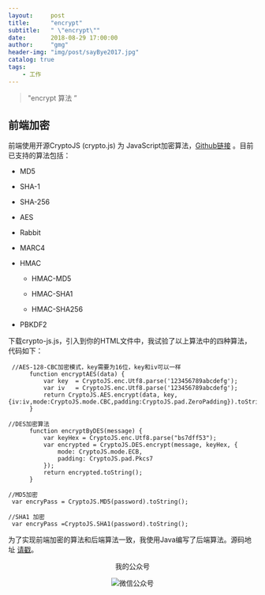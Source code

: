 ```yaml
---
layout:     post
title:      "encrypt"
subtitle:   " \"encrypt\""
date:       2018-08-29 17:00:00
author:     "gmg"
header-img: "img/post/sayBye2017.jpg"
catalog: true
tags:
    - 工作
---
```


> "encrypt 算法 ”

## 前端加密
前端使用开源CryptoJS (crypto.js) 为 JavaScript加密算法，[Github链接](https://github.com/brix/crypto-js)  。目前已支持的算法包括：
- MD5

- SHA-1

- SHA-256

- AES

- Rabbit

- MARC4

- HMAC

  - HMAC-MD5

  - HMAC-SHA1

  - HMAC-SHA256
- PBKDF2  

下载crypto-js.js，引入到你的HTML文件中，我试验了以上算法中的四种算法，代码如下：
```
 //AES-128-CBC加密模式，key需要为16位，key和iv可以一样
      function encryptAES(data) {
          var key  = CryptoJS.enc.Utf8.parse('123456789abcdefg');
          var iv   = CryptoJS.enc.Utf8.parse('123456789abcdefg');
          return CryptoJS.AES.encrypt(data, key, {iv:iv,mode:CryptoJS.mode.CBC,padding:CryptoJS.pad.ZeroPadding}).toString();
      }
      
//DES加密算法
      function encryptByDES(message) {
          var keyHex = CryptoJS.enc.Utf8.parse("bs7dff53");
          var encrypted = CryptoJS.DES.encrypt(message, keyHex, {
              mode: CryptoJS.mode.ECB,
              padding: CryptoJS.pad.Pkcs7
          });
          return encrypted.toString();
      }

//MD5加密
 var encryPass = CryptoJS.MD5(password).toString();

//SHA1 加密
 var encryPass =CryptoJS.SHA1(password).toString();     
```

为了实现前端加密的算法和后端算法一致，我使用Java编写了后端算法。源码地址
[请戳](https://github.com/gmg0829/AlgorithmLearningExample/blob/master/src/com/gmg/encrypt/EncryptionUtils.java)。

<p align="center">我的公众号</p>
<div align="center">

![微信公众号](https://gmg0829.top/assets/images/qrcode.jpg)

</div>
